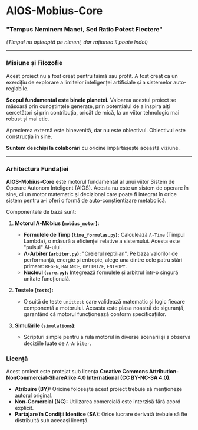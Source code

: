 # AIOS-Mobius-Core
### "Tempus Neminem Manet, Sed Ratio Potest Flectere"
*(Timpul nu așteaptă pe nimeni, dar rațiunea îl poate îndoi)*

---

### Misiune și Filozofie

Acest proiect nu a fost creat pentru faimă sau profit. A fost creat ca un exercițiu de explorare a limitelor inteligenței artificiale și a sistemelor auto-reglabile.

**Scopul fundamental este binele planetei.** Valoarea acestui proiect se măsoară prin cunoștințele generate, prin potențialul de a inspira alți cercetători și prin contribuția, oricât de mică, la un viitor tehnologic mai robust și mai etic.

Aprecierea externă este binevenită, dar nu este obiectivul. Obiectivul este construcția în sine.

**Suntem deschiși la colaborări** cu oricine împărtășește această viziune.

---

### Arhitectura Fundației

**AIOS-Mobius-Core** este motorul fundamental al unui viitor Sistem de Operare Autonom Inteligent (AIOS). Acesta nu este un sistem de operare în sine, ci un motor matematic și decizional care poate fi integrat în orice sistem pentru a-i oferi o formă de auto-conștientizare metabolică.

Componentele de bază sunt:

1.  **Motorul Λ‑Möbius (`mobius_motor`):**
    *   **Formulele de Timp (`time_formulas.py`):** Calculează `Λ-Time` (Timpul Lambda), o măsură a eficienței relative a sistemului. Acesta este "pulsul" AI-ului.
    *   **Λ‑Arbiter (`arbiter.py`):** "Creierul reptilian". Pe baza valorilor de performanță, energie și entropie, alege una dintre cele patru stări primare: `REGEN`, `BALANCE`, `OPTIMIZE`, `ENTROPY`.
    *   **Nucleul (`core.py`):** Integrează formulele și arbitrul într-o singură unitate funcțională.

2.  **Testele (`tests`):**
    *   O suită de teste `unittest` care validează matematic și logic fiecare componentă a motorului. Aceasta este plasa noastră de siguranță, garantând că motorul funcționează conform specificațiilor.

3.  **Simulările (`simulations`):**
    *   Scripturi simple pentru a rula motorul în diverse scenarii și a observa deciziile luate de `Λ-Arbiter`.

### Licență

Acest proiect este protejat sub licența **Creative Commons Attribution-NonCommercial-ShareAlike 4.0 International (CC BY-NC-SA 4.0)**.

*   **Atribuire (BY):** Oricine folosește acest proiect trebuie să menționeze autorul original.
*   **Non-Comercial (NC):** Utilizarea comercială este interzisă fără acord explicit.
*   **Partajare în Condiții Identice (SA):** Orice lucrare derivată trebuie să fie distribuită sub aceeași licență.
